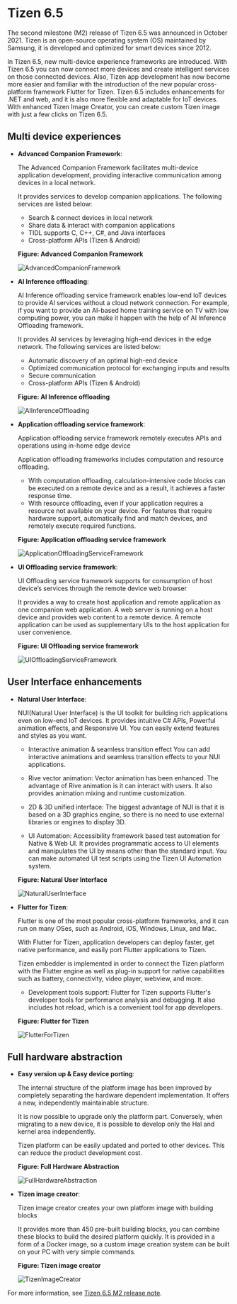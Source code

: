 # Tizen 6.5

The second milestone (M2) release of Tizen 6.5 was announced in October 2021.
Tizen is an open-source operating system (OS) maintained by Samsung, it is developed and optimized for smart devices since 2012.

In Tizen 6.5, new multi-device experience frameworks are introduced. With Tizen 6.5 you can now connect more devices and create intelligent services on those connected devices. Also, Tizen app development has now become more easier and familiar with the introduction of the new popular cross-platform framework Flutter for Tizen. Tizen 6.5 includes enhancements for .NET and web, and it is also more flexible and adaptable for IoT devices. With enhanced Tizen Image Creator, you can create custom Tizen image with just a few clicks on Tizen 6.5.

## Multi device experiences

- **Advanced Companion Framework**:

  The Advanced Companion Framework facilitates multi-device application development,
providing interactive communication among devices in a local network.

  It provides services to develop companion applications. The following services are listed below:
  - Search & connect devices in local network
  - Share data & interact with companion applications
  - TIDL supports C, C++, C#, and Java interfaces
  - Cross-platform APIs (Tizen & Android)

  **Figure: Advanced Companion Framework**

  ![AdvancedCompanionFramework](./media/6.5_AdvancedCompanionFramework.png)

- **AI Inference offloading**:

  AI Inference offloading service framework enables low-end IoT devices to provide AI services
  without a cloud network connection.
  For example, if you want to provide an AI-based home training service on TV with low computing power,
  you can make it happen with the help of AI Inference Offloading framework.

  It provides AI services by leveraging high-end devices in the edge network. The following services are listed below:
    - Automatic discovery of an optimal high-end device
    - Optimized communication protocol for exchanging inputs and results
    - Secure communication
    - Cross-platform APIs (Tizen & Android)

  **Figure: AI Inference offloading**

  ![AIInferenceOffloading](./media/6.5_AIInferenceOffloading.png)


- **Application offloading service framework**:

  Application offloading service framework remotely executes APIs and operations using in-home edge device

  Application offloading frameworks includes computation and resource offloading.

    - With computation offloading, calculation-intensive code blocks can be executed on a remote device and as a result, it achieves a faster response time.
    - With resource offloading, even if your application requires a resource not available on your device. For features that require hardware support, automatically find and match devices, and remotely execute required functions.

  **Figure: Application offloading service framework**

  ![ApplicationOffloadingServiceFramework](./media/6.5_ApplicationOffloadingServiceFramework.png)



- **UI Offloading service framework**:

  UI Offloading service framework supports for consumption of host device’s services through the remote device web browser

  It provides a way to create host application and remote application as one companion web application.
  A web server is running on a host device and provides web content to a remote device.
  A remote application can be used as supplementary UIs to the host application for user convenience.

  **Figure: UI Offloading service framework**

  ![UIOffloadingServiceFramework](./media/6.5_UIOffloadingServiceFramework.png)


## User Interface enhancements

- **Natural User Interface**:

  NUI(Natural User Interface) is the UI toolkit for building rich applications even on low-end IoT devices. It provides intuitive C# APIs, Powerful animation effects, and Responsive UI. You can easily extend features and styles as you want.

    - Interactive animation & seamless transition effect
    You can add interactive animations and seamless transition effects to your NUI applications.

    - Rive vector animation: Vector animation has been enhanced. The advantage of Rive animation is it can interact with users. It also provides animation mixing and runtime customization.

    - 2D & 3D unified interface: The biggest advantage of NUI is that it is based on a 3D graphics engine, so there is no need to use external libraries or engines to display 3D.

    - UI Automation: Accessibility framework based test automation for Native & Web UI. It provides programmatic access to UI elements and manipulates the UI by means other than the standard input. You can make automated UI test scripts using the Tizen UI Automation system.

  **Figure: Natural User Interface**

  ![NaturalUserInterface](./media/6.5_NaturalUserInterface.png)

- **Flutter for Tizen**:

  Flutter is one of the most popular cross-platform frameworks, and it can run on many OSes,
  such as Android, iOS, Windows, Linux, and Mac.

  With Flutter for Tizen, application developers can deploy faster, get native performance,
  and easily port Flutter applications to Tizen.

  Tizen embedder is implemented in order to connect the Tizen platform with the Flutter engine as well as plug-in support for native capabilities such as battery, connectivity, video player, webview, and more.

    - Development tools support: Flutter for Tizen supports Flutter's developer tools for performance analysis and debugging. It also includes hot reload, which is a convenient tool for app developers.

  **Figure: Flutter for Tizen**

  ![FlutterForTizen](./media/6.5_FlutterForTizen.png)

## Full hardware abstraction

- **Easy version up & Easy device porting**:

  The internal structure of the platform image has been improved by completely separating the hardware dependent implementation.
  It offers a new, independently maintainable structure.

  It is now possible to upgrade only the platform part.
  Conversely, when migrating to a new device, it is possible to develop only the Hal and kernel area independently.

  Tizen platform can be easily updated and ported to other devices.
  This can reduce the product development cost.

  **Figure: Full Hardware Abstraction**

  ![FullHardwareAbstraction](./media/6.5_FullHardwareAbstraction.png)

- **Tizen image creator**:

  Tizen image creator creates your own platform image with building blocks

  It provides more than 450 pre-built building blocks, you can combine these blocks to build the desired platform quickly.
  It is provided in a form of a Docker image, so a custom image creation system can be built on your PC with very simple commands.

  **Figure: Tizen image creator**

  ![TizenImageCreator](./media/6.5_TizenImageCreator.png)


For more information, see [Tizen 6.5 M2 release note](../../release-notes/tizen-6-5-m2.md).
